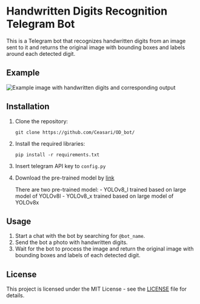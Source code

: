 # Handwritten Digits Recognition Telegram Bot

This is a Telegram bot that recognizes handwritten digits from an image sent to it and returns the original image with bounding boxes and labels around each detected digit.


## Example

![Example image with handwritten digits and corresponding output](example.png)



## Installation

1. Clone the repository:

    ```
    git clone https://github.com/Ceasari/OD_bot/
    ```

2. Install the required libraries:

    ```
    pip install -r requirements.txt
    ```

3. Insert telegram API key to `config.py`


4. Download the pre-trained model by [link](https://drive.google.com/drive/folders/17ha83DuhPzufn5oN54mMY3WVq3UW3u47?usp=sharing) 
    
    There are two pre-trained model:
        -   YOLOv8_l trained based on large model of YOLOv8l
        -   YOLOv8_x trained based on large model of YOLOv8x


## Usage

1. Start a chat with the bot by searching for `@bot_name`.
2. Send the bot a photo with handwritten digits.
3. Wait for the bot to process the image and return the original image with bounding boxes and labels of each detected digit.

## License

This project is licensed under the MIT License - see the [LICENSE](LICENSE) file for details.
